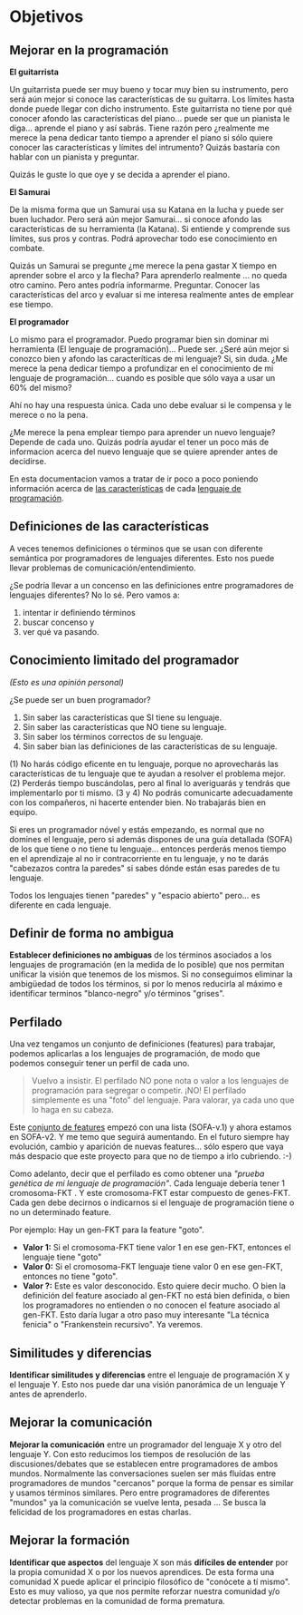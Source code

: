 

# Objetivos

## Mejorar en la programación

**El guitarrista**

Un guitarrista puede ser muy bueno y tocar muy bien su instrumento, pero será aún mejor si
conoce las características de su guitarra. Los límites hasta donde puede llegar con dicho instrumento.
Este guitarrista no tiene por qué conocer afondo las características del piano... puede ser
que un pianista le diga... aprende el piano y así sabrás. Tiene razón pero
¿realmente me merece la pena dedicar tanto tiempo a aprender el piano si sólo quiere conocer
las características y límites del intrumento? Quizás bastaría con hablar con un pianista y preguntar.

Quizás le guste lo que oye y se decida a aprender el piano.

**El Samurai**

De la misma forma que un Samurai usa su Katana en la lucha y puede ser buen luchador.
Pero será aún mejor Samurai... si conoce afondo las características de su herramienta (la Katana).
Si entiende y comprende sus límites, sus pros y contras. Podrá aprovechar todo ese conocimiento en combate.

Quizás un Samurai se pregunte ¿me merece la pena gastar X tiempo en aprender sobre el arco y la flecha?
Para aprenderlo realmente ... no queda otro camino. Pero antes podría informarme. Preguntar. Conocer las
características del arco y evaluar si me interesa realmente antes de emplear ese tiempo.

**El programador**

Lo mismo para el programador. Puedo programar bien sin dominar mi herramienta (El lenguaje de programación)...
Puede ser. ¿Seré aún mejor si conozco bien y afondo las caracteríticas de mi lenguaje? Si, sin duda.
¿Me merece la pena dedicar tiempo a profundizar en el conocimiento de mi lenguaje de programación... cuando es posible que sólo vaya a usar un 60% del mismo?

Ahí no hay una respuesta única. Cada uno debe evaluar si le compensa y le merece o no la pena.

¿Me merece la pena emplear tiempo para aprender un nuevo lenguaje? Depende de cada uno.
Quizás podría ayudar el tener un poco más de informacion acerca del nuevo lenguaje
que se quiere aprender antes de decidirse.

En esta documentacion vamos a tratar de ir poco a poco poniendo información acerca de
[las características](features/README.md) de cada [lenguaje de programación](langs/README.md).

## Definiciones de las características

A veces tenemos definiciones o términos que se usan con diferente semántica por programadores de
lenguajes diferentes. Esto nos puede llevar problemas de comunicación/entendimiento.

¿Se podría llevar a un concenso en las definiciones entre programadores de lenguajes diferentes?
No lo sé. Pero vamos a:
1. intentar ir definiendo términos
1. buscar concenso y
1. ver qué va pasando.

## Conocimiento limitado del programador

_(Esto es una opinión personal)_

¿Se puede ser un buen programador?
1. Sin saber las características que SI tiene su lenguaje.
2. Sin saber las características que NO tiene su lenguaje.
3. Sin saber los términos correctos de su lenguaje.
4. Sin saber bian las definiciones de las características de su lenguaje.

(1) No harás código eficente en tu lenguaje, porque no aprovecharás las características
de tu lenguaje que te ayudan a resolver el problema mejor.
(2) Perderás tiempo buscándolas, pero al final lo averiguarás y tendrás que
implementarlo por ti mismo.
(3 y 4) No podrás comunicarte adecuadamente con los compañeros, ni hacerte entender bien.
No trabajarás bien en equipo.

Si eres un programador nóvel y estás empezando, es normal que no domines el lenguaje, pero si además dispones de una guía detallada (SOFA) de los que tiene o no tiene tu lenguaje... entonces perderás menos tiempo en el aprendizaje al no ir contracorriente en tu lenguaje, y no te darás "cabezazos contra la paredes" si sabes dónde están esas paredes de tu lenguaje.

Todos los lenguajes tienen "paredes" y "espacio abierto" pero... es diferente en cada lenguaje.

## Definir de forma no ambigua

**Establecer definiciones no ambiguas** de los términos asociados a los lenguajes de programación (en la medida de lo posible) que nos permitan unificar la visión que tenemos de los mismos. Si no conseguimos eliminar la ambigüedad de todos los términos, si por lo menos reducirla al máximo e identificar terminos "blanco-negro" y/o términos "grises".

## Perfilado

Una vez tengamos un conjunto de definiciones (features) para trabajar, podemos aplicarlas a los lenguajes de programación, de modo que podemos conseguir tener un perfil de cada uno.

> Vuelvo a insistir. El perfilado NO pone nota o valor a los lenguajes de programación para segregar o competir. ¡NO! El perfilado simplemente es una "foto" del lenguaje. Para valorar, ya cada uno que lo haga en su cabeza.

Este [conjunto de features](features) empezó con una lista (SOFA-v.1) y ahora estamos en SOFA-v2. Y me temo que seguirá aumentando. En el futuro siempre hay evolución, cambio y aparición de nuevas features... sólo espero que vaya más despacio que este proyecto para que no de tiempo a irlo cubriendo. :-)

Como adelanto, decir que el perfilado es como obtener una _"prueba genética de mi lenguaje de programación"_. Cada lenguaje debería tener 1 cromosoma-FKT . Y este cromosoma-FKT estar compuesto de genes-FKT. Cada gen debe decirnos o indicarnos si el lenguaje de programación tiene o no un determinado feature.

Por ejemplo: Hay un gen-FKT para la feature "goto".
* **Valor 1:** Si el cromosoma-FKT  tiene valor 1 en ese gen-FKT, entonces el lenguaje tiene "goto"  
* **Valor 0:** Si el cromosoma-FKT lenguaje tiene valor 0 en ese gen-FKT, entonces no tiene "goto".
* **Valor ?:** Este es valor desconocido. Esto quiere decir mucho. O bien la definición del feature asociado al gen-FKT no está bien definida, o bien los programadores no entienden o no conocen el feature asociado al gen-FKT. Esto daría lugar a otro paso muy interesante "La técnica fenicia" o "Frankenstein recursivo". Ya veremos.

## Similitudes y diferencias

**Identificar similitudes y diferencias** entre el lenguaje de programación X y el lenguaje Y. Esto nos puede dar una visión panorámica de un lenguaje Y antes de aprenderlo.

## Mejorar la comunicación

**Mejorar la comunicación** entre un programador del lenguaje X y otro del lenguaje Y. Con esto reducimos los tiempos de resolución de las discusiones/debates que se establecen entre programadores de ambos mundos. Normalmente las conversaciones suelen ser más fluídas entre programadores de mundos "cercanos" porque la forma de pensar es similar y usamos términos similares. Pero entre programadores de diferentes "mundos" ya la comunicación se vuelve lenta, pesada ... Se busca la felicidad de los programadores en estas charlas.

## Mejorar la formación

**Identificar que aspectos** del lenguaje X son más **difíciles de entender** por la propia comunidad X o por los nuevos aprendices. De esta forma una comunidad X puede aplicar el principio filosófico de "conócete a tí mismo". Esto es muy valioso, ya que nos permite reforzar nuestra comunidad y/o detectar problemas en la comunidad de forma prematura.
